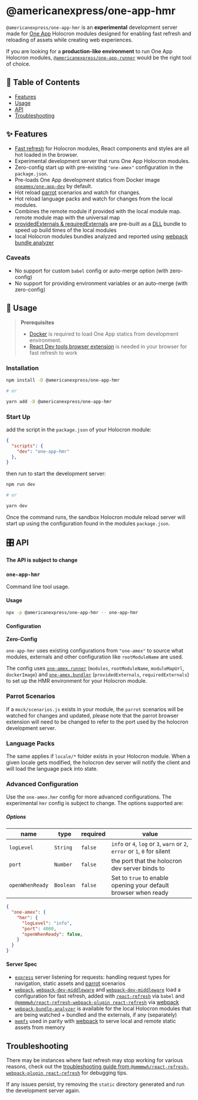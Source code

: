[one-app-dev]: https://hub.docker.com/r/oneamex/one-app-dev
[parrot]: https://github.com/americanexpress/parrot
[One App]: https://github.com/americanexpress/one-app
[one-app-bundler]: https://github.com/americanexpress/one-app-cli/tree/main/packages/one-app-bundler
[dll plugin]: https://webpack.js.org/plugins/dll-plugin/
[providedExternals & requiredExternals]: https://github.com/americanexpress/one-app-cli/tree/main/packages/one-app-bundler#providedexternals--requiredexternals
[one-app-runner]: https://github.com/americanexpress/one-app-cli/tree/main/packages/one-app-runner
[express]: https://github.com/expressjs/express
[memfs]: https://github.com/streamich/memfs
[webpack]: https://github.com/webpack/webpack
[webpack-dev-middleware]: https://github.com/webpack/webpack-dev-middleware
[webpack-hot-middleware]: https://github.com/webpack-contrib/webpack-hot-middleware
[webpack bundle analyzer]: https://github.com/webpack-contrib/webpack-bundle-analyzer
[react-refresh-webpack-plugin]: https://github.com/pmmmwh/react-refresh-webpack-plugin
[react-refresh]: https://github.com/facebook/react/tree/master/packages/react-refresh
[react-refresh-troubleshooting]: https://github.com/pmmmwh/react-refresh-webpack-plugin/blob/main/docs/TROUBLESHOOTING.md
[docker]: https://www.docker.com/
[React Dev tools extension]: https://reactjs.org/blog/2019/08/15/new-react-devtools.html
# @americanexpress/one-app-hmr

`@americanexpress/one-app-hmr` is an **experimental** development server
made for [One App][One APP] Holocron modules designed for enabling fast refresh and reloading of assets
while creating web experiences.

If you are looking for a **production-like environment**
to run One App Holocron modules, [`@americanexpress/one-app-runner`][one-app-runner] would be the right tool of choice.

## 📖 Table of Contents

* [Features](#-features)
* [Usage](#-usage)
* [API](#%EF%B8%8F-api)
* [Troubleshooting](#-troubleshooting)

## ✨ Features

- [Fast refresh][react-refresh] for Holocron modules, React components and styles are all hot loaded in the browser.
- Experimental development server that runs One App Holocron modules.
- Zero-config start up with pre-existing `"one-amex"` configuration in the `package.json`.
- Pre-loads One App development statics from Docker image [`oneamex/one-app-dev`](one-app-dev) by default.
- Hot reload [parrot][parrot] scenarios and watch for changes.
- Hot reload language packs and watch for changes from the local modules.
- Combines the remote module if provided with the local module map.
 remote module map with the universal map
- [providedExternals & requiredExternals][providedExternals & requiredExternals] are pre-built as a [DLL][dll plugin] bundle to speed up build times of the local modules
- local Holocron modules bundles analyzed and reported using [webpack bundle analyzer][webpack bundle analyzer]

### Caveats
- No support for custom `babel` config or auto-merge option (with zero-config)
- No support for providing environment variables or an auto-merge (with zero-config)

## 🤹‍ Usage

> **Prerequisites**
> - [Docker][docker] is required to load One App statics from development environment.
> - [React Dev tools browser extension][React Dev tools extension] is needed in your browser for fast refresh to work

### Installation

```bash
npm install -D @americanexpress/one-app-hmr

# or

yarn add -D @americanexpress/one-app-hmr
```

### Start Up

add the script in the `package.json` of your Holocron module:

```json
{
  "scripts": {
    "dev": "one-app-hmr"
  },
}
```

then run to start the development server:

```bash
npm run dev

# or

yarn dev
```

Once the command runs, the sandbox Holocron module reload server
will start up using the configuration found in the modules `package.json`.

## 🎛️ API

**The API is subject to change**

### `one-app-hmr`

Command line tool usage.
#### Usage

```bash
npx -p @americanexpress/one-app-hmr -- one-app-hmr
```

#### Configuration

**Zero-Config**

`one-app-hmr` uses existing configurations from `"one-amex"`
to source what modules, externals and other configuration like
`rootModuleName` are used.

The config uses [`one-amex.runner`][one-app-runner] (`modules`, `rootModuleName`, `moduleMapUrl`, `dockerImage`)
and [`one-amex.bundler`][one-app-bundler] (`providedExternals`, `requiredExternals`)
to set up the HMR environment for your Holocron module.

### Parrot Scenarios
If a `mock/scenarios.js` exists in your module,
the `parrot` scenarios will be watched for changes and updated,
please note that the parrot browser extension will need to be changed to refer 
to the port used by the holocron development server.

### Language Packs
The same applies if `locale/*` folder exists in your Holocron module.
When a given locale gets modified, the holocron dev server will notify the client
and will load the language pack into state.

### Advanced Configuration
Use the `one-amex.hmr` config for
more advanced configurations. The experimental `hmr` config is
subject to change. The options supported are:

##### Options

| name | type | required | value |
|---|---|---|---|
| `logLevel` | `String` | `false` | `info` or `4`, `log` or `3`, `warn` or `2`, `error` or `1`, `0` for silent |
| `port` | `Number` | `false` |the port that the holocron dev server binds to |
| `openWhenReady` | `Boolean` | `false` | Set to `true` to enable opening your default browser when ready |

```json
{
  "one-amex": {
    "hmr": {
      "logLevel": "info",
      "port": 4000,
      "openWhenReady": false,
    }
  }
}
```

#### Server Spec

- [`express`][express] server listening for requests: handling request types for navigation, static assets and [parrot] scenarios
- [`webpack`][webpack], [`webpack-dev-middleware`][webpack-dev-middleware] and [`webpack-dev-middleware`](webpack-dev-middleware) load a configuration for fast refresh, added with [`react-refresh`][react-refresh] via `babel` and [`@pmmmwh/react-refresh-webpack-plugin react-refresh`][react-refresh-webpack-plugin] via [webpack]
- [`webpack-bundle-analyzer`][webpack bundle analyzer] is available for the local Holocron modules that are being watched + bundled and the externals, if any (separately)
- [`memfs`][memfs] used in parity with [webpack] to serve local and remote static assets from memory

## Troubleshooting

There may be instances where fast refresh may stop working
for various reasons, check out the
[troubleshooting guide from `@pmmmwh/react-refresh-webpack-plugin react-refresh`](react-refresh-troubleshooting)
for debugging tips.

If any issues persist, try removing the `static` directory generated
and run the development server again.
